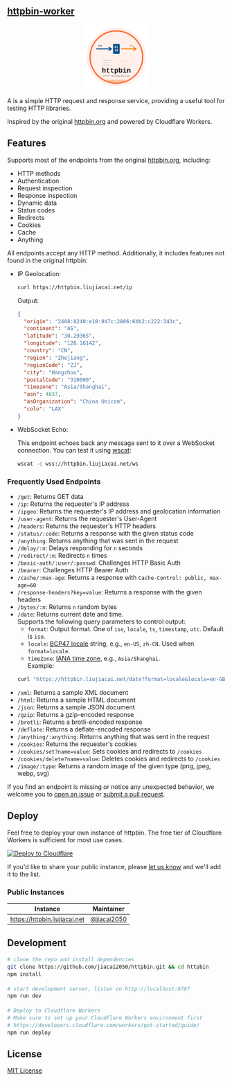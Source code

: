 ## [httpbin-worker](https://github.com/jiacai2050/httpbin)

<p align="center">
  <a href="https://httpbin.liujiacai.net/"><img src="docs/logo.svg" width="30%" /></a>
</p>

A is a simple HTTP request and response service, providing a useful tool for testing HTTP libraries.

Inspired by the original [httpbin.org](https://httpbin.org) and powered by Cloudflare Workers.

## Features

Supports most of the endpoints from the original [httpbin.org](https://httpbin.org), including:

- HTTP methods
- Authentication
- Request inspection
- Response inspection
- Dynamic data
- Status codes
- Redirects
- Cookies
- Cache
- Anything

All endpoints accept any HTTP method. Additionally, it includes features not found in the original httpbin:

- IP Geolocation:

  ```bash
  curl https://httpbin.liujiacai.net/ip
  ```

  Output:

  ```json
  {
    "origin": "2408:8240:e10:947c:2806:6bb2:c222:343c",
    "continent": "AS",
    "latitude": "30.29365",
    "longitude": "120.16142",
    "country": "CN",
    "region": "Zhejiang",
    "regionCode": "ZJ",
    "city": "Hangzhou",
    "postalCode": "310000",
    "timezone": "Asia/Shanghai",
    "asn": 4837,
    "asOrganization": "China Unicom",
    "colo": "LAX"
  }
  ```

- WebSocket Echo:

  This endpoint echoes back any message sent to it over a WebSocket connection. You can test it using [wscat](https://github.com/websockets/wscat):

  ```bash
  wscat -c wss://httpbin.liujiacai.net/ws
  ```

### Frequently Used Endpoints

- `/get`: Returns GET data
- `/ip`: Returns the requester's IP address
- `/ipgeo`: Returns the requester's IP address and geolocation information
- `/user-agent`: Returns the requester's User-Agent
- `/headers`: Returns the requester's HTTP headers
- `/status/:code`: Returns a response with the given status code
- `/anything`: Returns anything that was sent in the request
- `/delay/:n`: Delays responding for `n` seconds
- `/redirect/:n`: Redirects `n` times
- `/basic-auth/:user/:passwd`: Challenges HTTP Basic Auth
- `/bearer`: Challenges HTTP Bearer Auth
- `/cache/:max-age`: Returns a response with `Cache-Control: public, max-age=60`
- `/response-headers?key=value`: Returns a response with the given headers
- `/bytes/:n`: Returns `n` random bytes
- `/date`: Returns current date and time.  
  Supports the following query parameters to control output:  
  - `format`: Output format. One of `iso`, `locale`, `ts`, `timestamp`, `utc`. Default is `iso`.  
  - `locale`: [BCP47 locale](https://www.rfc-editor.org/rfc/bcp/bcp47.txt) string, e.g., `en-US`, `zh-CN`. Used when `format=locale`.  
  - `timeZone`: [IANA time zone](https://en.wikipedia.org/wiki/List_of_tz_database_time_zones), e.g., `Asia/Shanghai`.  
  Example:  
  ```bash
  curl "https://httpbin.liujiacai.net/date?format=locale&locale=en-GB&timeZone=Asia/Shanghai"
- `/xml`: Returns a sample XML document
- `/html`: Returns a sample HTML document
- `/json`: Returns a sample JSON document
- `/gzip`: Returns a gzip-encoded response
- `/brotli`: Returns a brotli-encoded response
- `/deflate`: Returns a deflate-encoded response
- `/anything/:anything`: Returns anything that was sent in the request
- `/cookies`: Returns the requester's cookies
- `/cookies/set?name=value`: Sets cookies and redirects to `/cookies`
- `/cookies/delete?name=value`: Deletes cookies and redirects to `/cookies`
- `/image/:type`: Returns a random image of the given type (png, jpeg, webp, svg)

If you find an endpoint is missing or notice any unexpected behavior, we welcome you to [open an issue](https://github.com/jiacai2050/httpbin/issues) or [submit a pull request](https://github.com/jiacai2050/httpbin/pulls).

## Deploy

Feel free to deploy your own instance of httpbin. The free tier of Cloudflare Workers is sufficient for most use cases.

[![Deploy to Cloudflare](https://deploy.workers.cloudflare.com/button)](https://deploy.workers.cloudflare.com/?url=https://github.com/jiacai2050/httpbin)

If you'd like to share your public instance, please [let us know](https://github.com/jiacai2050/httpbin/discussions/4) and we'll add it to the list.

### Public Instances

| Instance                        | Maintainer                                   |
| ------------------------------- | -------------------------------------------- |
| <https://httpbin.liujiacai.net> | [@jiacai2050](https://github.com/jiacai2050) |

## Development

```bash
# clone the repo and install dependencies
git clone https://github.com/jiacai2050/httpbin.git && cd httpbin
npm install

# start development server, listen on http://localhost:8787
npm run dev

# Deploy to Cloudflare Workers
# Make sure to set up your Cloudflare Workers environment first
# https://developers.cloudflare.com/workers/get-started/guide/
npm run deploy
```

## License

[MIT License](LICENSE)
